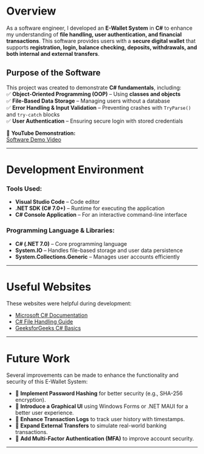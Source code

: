 # **Overview**  

As a software engineer, I developed an **E-Wallet System** in **C#** to enhance my understanding of **file handling, user authentication, and financial transactions**. This software provides users with a **secure digital wallet** that supports **registration, login, balance checking, deposits, withdrawals, and both internal and external transfers**.  

## **Purpose of the Software**  
This project was created to demonstrate **C# fundamentals**, including:  
✅ **Object-Oriented Programming (OOP)** – Using **classes and objects**  
✅ **File-Based Data Storage** – Managing users without a database  
✅ **Error Handling & Input Validation** – Preventing crashes with `TryParse()` and `try-catch` blocks  
✅ **User Authentication** – Ensuring secure login with stored credentials  

🎥 **YouTube Demonstration:**  
[Software Demo Video](https://youtu.be/Kfrfp3PK0D0)  

---

# **Development Environment**  

### **Tools Used:**  
- **Visual Studio Code** – Code editor  
- **.NET SDK (C# 7.0+)** – Runtime for executing the application  
- **C# Console Application** – For an interactive command-line interface  

### **Programming Language & Libraries:**  
- **C# (.NET 7.0)** – Core programming language  
- **System.IO** – Handles file-based storage and user data persistence  
- **System.Collections.Generic** – Manages user accounts efficiently  

---

# **Useful Websites**  

These websites were helpful during development:  

- [Microsoft C# Documentation](https://docs.microsoft.com/en-us/dotnet/csharp/)  
- [C# File Handling Guide](https://www.c-sharpcorner.com/article/working-with-files-in-C-Sharp/)  
- [GeeksforGeeks C# Basics](https://www.geeksforgeeks.org/c-sharp-programming-language/)  

---

# **Future Work**  

Several improvements can be made to enhance the functionality and security of this E-Wallet System:  

- 🔹 **Implement Password Hashing** for better security (e.g., SHA-256 encryption).  
- 🔹 **Introduce a Graphical UI** using Windows Forms or .NET MAUI for a better user experience.  
- 🔹 **Enhance Transaction Logs** to track user history with timestamps.  
- 🔹 **Expand External Transfers** to simulate real-world banking transactions.  
- 🔹 **Add Multi-Factor Authentication (MFA)** to improve account security.  

---

